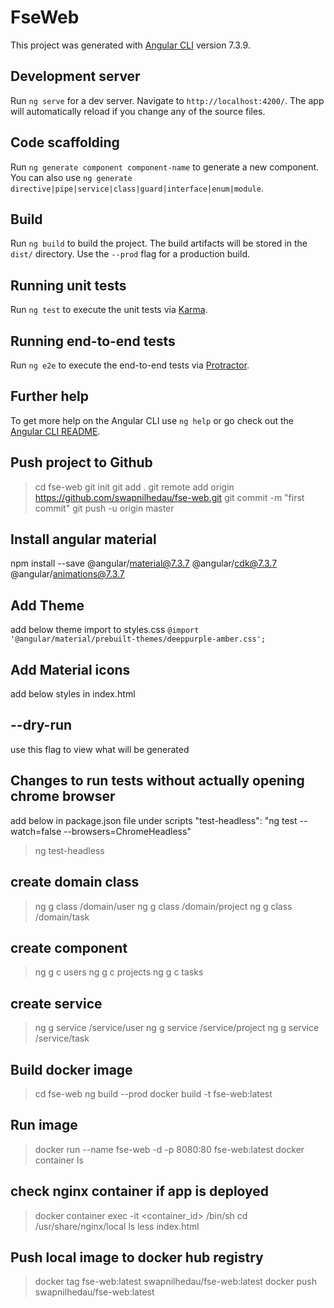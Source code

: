 # FseWeb

This project was generated with [Angular CLI](https://github.com/angular/angular-cli) version 7.3.9.

## Development server

Run `ng serve` for a dev server. Navigate to `http://localhost:4200/`. The app will automatically reload if you change any of the source files.

## Code scaffolding

Run `ng generate component component-name` to generate a new component. You can also use `ng generate directive|pipe|service|class|guard|interface|enum|module`.

## Build

Run `ng build` to build the project. The build artifacts will be stored in the `dist/` directory. Use the `--prod` flag for a production build.

## Running unit tests

Run `ng test` to execute the unit tests via [Karma](https://karma-runner.github.io).

## Running end-to-end tests

Run `ng e2e` to execute the end-to-end tests via [Protractor](http://www.protractortest.org/).

## Further help

To get more help on the Angular CLI use `ng help` or go check out the [Angular CLI README](https://github.com/angular/angular-cli/blob/master/README.md).


## Push project to Github
> cd fse-web
> git init
> git add .
> git remote add origin https://github.com/swapnilhedau/fse-web.git
> git commit -m "first commit"
> git push -u origin master


## Install angular material
npm install --save @angular/material@7.3.7 @angular/cdk@7.3.7 @angular/animations@7.3.7


## Add Theme
add below theme import to styles.css
`@import '@angular/material/prebuilt-themes/deeppurple-amber.css';`

## Add Material icons
add below styles in index.html
<link href="https://fonts.googleapis.com/icon?family=Material+Icons" rel="stylesheet">

## --dry-run
use this flag to view what will be generated

## Changes to run tests without actually opening chrome browser
add below in package.json file under scripts
"test-headless": "ng test --watch=false --browsers=ChromeHeadless"

> ng test-headless


## create domain class
> ng g class /domain/user
> ng g class /domain/project
> ng g class /domain/task

## create component
> ng g c users
> ng g c projects
> ng g c tasks

## create service 
> ng g service /service/user
> ng g service /service/project
> ng g service /service/task



## Build docker image
> cd fse-web
> ng build --prod
> docker build -t fse-web:latest

## Run image
> docker run --name fse-web -d -p 8080:80 fse-web:latest
> docker container ls

## check nginx container if app is deployed 
> docker container exec -it <container_id> /bin/sh
> cd /usr/share/nginx/local
> ls 
> less index.html

## Push local image to docker hub registry
> docker tag fse-web:latest swapnilhedau/fse-web:latest
> docker push swapnilhedau/fse-web:latest

